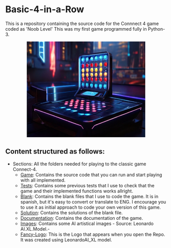 
# Basic-4-in-a-Row

This is a repository containing the source code for the Connnect 4 game coded as 'Noob Level'
This was my first game programmed fully in Python-3.

<div align="center">
<a href="https://github.com/ArnauGT98/Basic-4-in-a-Row/tree/main/Fancy-Logo">
<img src="Fancy-Logo/LOGO1.png" alt="Logo" width="370" height="300">
</a>
</div>
</div>

## Content structured as follows:
- Sections: All the folders needed for playing to the classic game Connect-4.
    - [Game](): Contains the source code that you can run and start playing with all implemented. 
    - [Tests](https://github.com/ArnauGT98/Basic-4-in-a-Row/tree/main/Tests): Contains some previous tests that I use to check that the game and their implemented functions works allright. 
    - [Blank](https://github.com/ArnauGT98/Basic-4-in-a-Row/tree/main/Blank): Contains the blank files that I use to code the game. It is in spanish, but it's easy to convert or translate to ENG. I encourage you to use it as initial approach to code your own version of this game. 
    - [Solution](https://github.com/ArnauGT98/Basic-4-in-a-Row/tree/main/Solution): Contains the solutions of the blank file. 
    - [Documentation](): Contains the documentation of the game. 
    - [Images](https://github.com/ArnauGT98/Basic-4-in-a-Row/tree/main/Images): Contains some AI artistical images - Source: Leonardo AI.XL.Model.- 
    - [Fancy-Logo](https://github.com/ArnauGT98/Basic-4-in-a-Row/tree/main/Fancy-Logo): This is the Logo that appears when you open the Repo. It was created using LeonardoAI_XL model. 